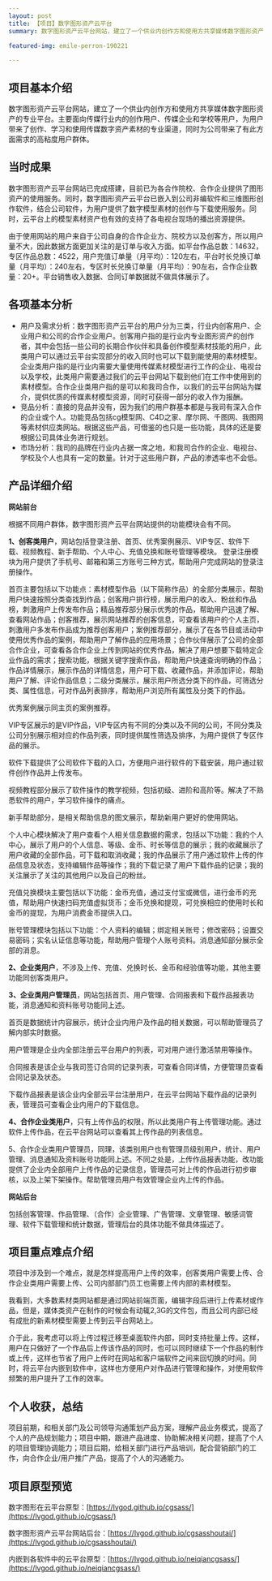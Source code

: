 ```yaml
---
layout: post
title: 【项目】数字图形资产云平台
summary: 数字图形资产云平台网站，建立了一个供业内创作方和使用方共享媒体数字图形资产的专业平台。主要面向传媒行业内的创作用户、传媒企业和学校等用户，为用户带来了创作、学习和使用传媒数字资产素材的专业渠道，同时为公司带来了有此方面需求的高粘度用户群体。

featured-img: emile-perron-190221

---
```


##  项目基本介绍  ##

数字图形资产云平台网站，建立了一个供业内创作方和使用方共享媒体数字图形资产的专业平台。主要面向传媒行业内的创作用户、传媒企业和学校等用户，为用户带来了创作、学习和使用传媒数字资产素材的专业渠道，同时为公司带来了有此方面需求的高粘度用户群体。

## 当时成果 ##

数字图形资产云平台网站已完成搭建，目前已为各合作院校、合作企业提供了图形资产的使用服务。同时，数字图形资产云平台已嵌入到公司非编软件和三维图形创作软件，结合公司软件，为用户提供了数字模型素材的创作与下载使用服务。同时，云平台上的模型素材资产也有效的支持了各电视台现场的播出资源提供。

由于使用网站的用户来自于公司自身的合作企业方、院校方以及创客方，所以用户量不大，因此数据方面更加关注的是订单与收入方面。如平台作品总数：14632，专区作品总数：4522，用户充值订单量（月平均）：120左右，平台时长兑换订单量（月平均）：240左右，专区时长兑换订单量（月平均）：90左右，合作企业数量：20+。平台销售收入数据、合同订单数据就不做具体展示了。


## 各项基本分析 ##

- 用户及需求分析：数字图形资产云平台的用户分为三类，行业内创客用户、企业用户和公司的合作企业用户。创客用户指的是行业内专业图形资产的创作者，其中会包括一些公司的长期合作伙伴和具备创作模型素材技能的用户，此类用户可以通过云平台实现部分的收入同时也可以下载到能使用的素材模型。企业类用户指的是行业内需要大量使用传媒素材模型进行工作的企业、电视台以及学校，此类用户需要通过我们的云平台网站下载到他们在工作中使用到的素材模型。合作企业类用户指的是可以和我司合作，以我们的云平台网站为媒介，提供优质的传媒素材模型资源，同时可获得一部分的收入作为报酬。
- 竞品分析：直接的竞品并没有，因为我们的用户群基本都是与我司有深入合作的企业或个人。功能竞品包括cg模型网、C4D之家、摩尔网、千图网、我图网等素材供应类网站。根据这些产品，可借鉴的也只是一些功能，具体的还是要根据公司具体业务进行规划。
- 市场分析：我司的品牌在行业内占据一席之地，和我司合作的企业、电视台、学校及个人也具有一定的数量。针对于这些用户群，产品的渗透率也不会低。

## 产品详细介绍 ##

**网站前台**

根据不同用户群体，数字图形资产云平台网站提供的功能模块会有不同。

**1、创客类用户**，网站包括登录注册、首页、优秀案例展示、VIP专区、软件下载、视频教程、新手帮助、个人中心、充值兑换和账号管理等模块。
登录注册模块为用户提供了手机号、邮箱和第三方账号三种方式，帮助用户完成网站的登录注册操作。

首页主要包括以下功能点：素材模型作品（以下简称作品）的全部分类展示，帮助用户快速按照分类查找到作品；创客用户排行榜，展示用户的收入、粉丝和作品榜，刺激用户上传发布作品；精品推荐部分展示优秀的作品，帮助用户迅速了解、查看网站作品；创客推荐，展示网站推荐的创客信息，可查看该用户的个人主页，刺激用户多发布作品成为推荐创客用户；案例推荐部分，展示了在各节目或活动中使用优秀作品的案例，帮助用户了解作品的应用场景；合作伙伴展示了公司的全部合作企业，可查看各合作企业上传到网站的优秀作品，解决了用户想要下载特定企业作品的需求；搜索功能，根据关键字搜索作品，帮助用户快速查询明确的作品；作品详情展示，展示作品的详情信息，用户可下载、收藏作品，并添加评论，帮助用户了解、评论作品信息；二级分类展示，展示用户所选分类下的作品，可筛选分类、属性信息，可对作品列表排序，帮助用户浏览所有属性及分类下的作品。

优秀案例展示同主页的案例推荐。

VIP专区展示的是VIP作品，VIP专区内有不同的分类以及不同的公司，不同分类及公司分别展示相对应的作品列表，同时提供属性筛选及排序，为用户提供了专区作品的展示。

软件下载提供了公司软件下载的入口，方便用户进行软件的下载安装，用户通过软件创作作品并上传发布。

视频教程部分展示了软件操作的教学视频，包括初级、进阶和高阶等。解决了不熟悉软件的用户，学习软件操作的痛点。

新手帮助部分，是相关帮助信息的图文展示，帮助新用户更好的使用网站。

个人中心模块解决了用户查看个人相关信息数据的需求，包括以下功能：我的个人中心，展示了用户的个人信息、等级、金币、时长等信息的展示；我的收藏展示了用户收藏的全部作品，可下载和取消收藏；我的作品展示了用户通过软件上传的作品信息及状态，支持编辑作品等操作；我的下载记录了用户下载作品的记录；我的关注展示了关注的其他用户以及自己的粉丝。

充值兑换模块主要包括以下功能：金币充值，通过支付宝或微信，进行金币的充值，帮助用户快速扫码充值虚拟货币；金币兑换和提现，可兑换相应的使用时长和金币的提现，为用户消费金币提供入口。

账号管理模块包括以下功能：个人资料的编辑；绑定相关账号；修改密码；设置交易密码；实名认证信息等功能，帮助用户管理个人账号资料。消息通知部分展示全部的消息。

**2、企业类用户**，不涉及上传、充值、兑换时长、金币和经验值等功能，其他主要功能同创客类用户。

**3、企业类用户管理员**，网站包括首页、用户管理、合同报表和下载作品报表功能，消息通知和资料账号功能同上述。

首页是数据统计内容展示，统计企业内用户及作品的相关数据，可以帮助管理员了解内部实时数据。

用户管理是企业内全部注册云平台用户的列表，可对用户进行激活禁用等操作。

合同报表是该企业与我司签订合同的记录列表，可查看合同详情，方便管理员查看合同记录及状态。

下载作品报表是该企业内全部云平台注册用户，在云平台网站下载作品的记录列表，管理员可查看企业内用户的下载信息。

**4、合作企业类用户**，只有上传作品的权限，所以此类用户有上传管理功能。通过软件上传作品，在云平台网站可以查看其上传作品的列表信息。

5、合作企业类用户管理员，同理，该类别用户也有管理员级别用户，统计、用户管理、消息通知及资料账号功能同上述。不同之处是，上传作品报表功能，改功能提供了企业内全部用户上传作品的记录信息，管理员可对上传的作品进行初步审核，以及上架下架操作。帮助管理员用户有效管理企业内上传的作品。

**网站后台**

包括创客管理、作品管理、（合作）企业管理、广告管理、文章管理、敏感词管理、软件下载管理和统计数据，管理后台的具体功能不做具体描述了。


## 项目重点难点介绍 ##

项目中涉及到一个难点，就是怎样提高用户上传的效率，创客类用户需要上传、合作企业类用户需要上传、公司内部部门员工也需要上传内部的素材模型。

我看到，大多数素材类网站都是通过网站前端页面，编辑字段后进行上传素材或作品，但是，媒体类资产在制作的时候会有动辄2,3G的文件包，而且公司内部已经有成批的新素材模型需要上传到云平台网站上。

介于此，我考虑可以将上传过程迁移至桌面软件内部，同时支持批量上传。这样，用户在只做好了一个作品后上传该作品的同时，也可以同时继续下一个作品的制作或上传，这样也节省了用户上传时在网站和客户端软件之间来回切换的时间。同时，将云平台内嵌到软件中，这样也方便用户对作品进行管理和操作，对使用软件频繁的用户提升了工作的效率。


## 个人收获，总结 ##

项目前期，和相关部门及公司领导沟通策划产品方案，理解产品业务模式，提高了个人的产品规划能力；项目中期，跟进产品进度、协助解决相关问题，提高了个人的项目管理协调能力；项目后期，给相关部门进行产品培训，配合营销部门的工作，向合作企业/用户推广产品，提高了个人的沟通能力。


## 项目原型预览 ##

数字图形在云平台原型：[https://lvgod.github.io/cgsass/](https://lvgod.github.io/cgsass/)

数字图形资产云平台网站后台：[https://lvgod.github.io/cgsasshoutai/](https://lvgod.github.io/cgsasshoutai/)

内嵌到各软件中的云平台原型：[https://lvgod.github.io/neiqiancgsass/](https://lvgod.github.io/neiqiancgsass/)









